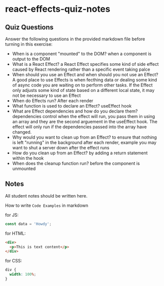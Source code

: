 # react-effects-quiz-notes

## Quiz Questions

Answer the following questions in the provided markdown file before turning in this exercise:

- When is a component "mounted" to the DOM?
  when a component is output to the DOM
- What is a React Effect?
  a React Effect specifies some kind of side effect caused by React rendering rather than a specific event taking palce
- When should you use an Effect and when should you not use an Effect?
  A good place to use Effects is when fecthing data or dealing some kind of async code you are waiting on to perform other tasks. If the Effect only adjusts some kind of state based on a different local state, it may not be necessary to use an Effect
- When do Effects run?
  After each render
- What function is used to declare an Effect?
  useEffect hook
- What are Effect dependencies and how do you declare them?
  dependencies control when the effect will run, you pass them in using an array and they are the second arguement in the useEffect hook. The effect will only run if the dependencies passed into the array have changed.
- Why would you want to clean up from an Effect?
  to ensure that nothing is left "running" in the background after each render, example you may want to shut a server down after the effect runs
- How do you clean up from an Effect?
  by adding a return statement within the hook
- When does the cleanup function run?
  before the component is unmounted

## Notes

All student notes should be written here.

How to write `Code Examples` in markdown

for JS:

```javascript
const data = 'Howdy';
```

for HTML:

```html
<div>
  <p>This is text content</p>
</div>
```

for CSS:

```css
div {
  width: 100%;
}
```
